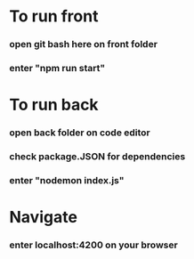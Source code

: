 # To run front
### open git bash here on front folder
### enter "npm run start"

# To run back
### open back folder on code editor
### check package.JSON for dependencies
### enter "nodemon index.js"

# Navigate 
### enter localhost:4200 on your browser